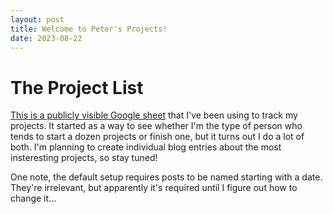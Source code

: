 ```yaml
---
layout: post
title: Welcome to Peter's Projects!
date: 2023-08-22
---
```


# The Project List
[This is a publicly visible Google sheet](https://docs.google.com/spreadsheets/d/13EZwEkhWfBbs5mAtR2oS2_jCj-8hzO6H/edit?pli=1#gid=1162304596) that I've been using to track my projects.  It started as a way to see whether I'm the type of person who tends to start a dozen projects or finish one, but it turns out I do a lot of both.  I'm planning to create individual blog entries about the most insteresting projects, so stay tuned!

One note, the default setup requires posts to be named starting with a date.  They're irrelevant, but apparently it's required until I figure out how to change it...
